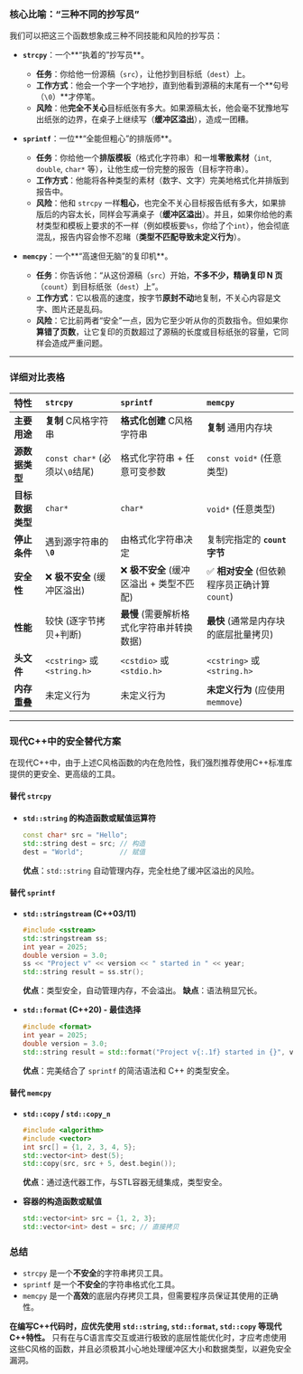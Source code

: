 ### 核心比喻：“三种不同的抄写员”

我们可以把这三个函数想象成三种不同技能和风险的抄写员：

  * **`strcpy`**：一个\*\*“执着的”抄写员\*\*。

      * **任务**：你给他一份源稿（`src`），让他抄到目标纸（`dest`）上。
      * **工作方式**：他会一个字一个字地抄，直到他看到源稿的末尾有一个\*\*句号（`\0`）\*\*才停笔。
      * **风险**：他**完全不关心**目标纸张有多大。如果源稿太长，他会毫不犹豫地写出纸张的边界，在桌子上继续写（**缓冲区溢出**），造成一团糟。

  * **`sprintf`**：一位\*\*“全能但粗心”的排版师\*\*。

      * **任务**：你给他一个**排版模板**（格式化字符串）和一堆**零散素材**（`int`, `double`, `char*` 等），让他生成一份完整的报告（目标字符串）。
      * **工作方式**：他能将各种类型的素材（数字、文字）完美地格式化并排版到报告中。
      * **风险**：他和 `strcpy` 一样**粗心**，也完全不关心目标报告纸有多大，如果排版后的内容太长，同样会写满桌子（**缓冲区溢出**）。并且，如果你给他的素材类型和模板上要求的不一样（例如模板要`%s`，你给了个`int`），他会彻底混乱，报告内容会惨不忍睹（**类型不匹配导致未定义行为**）。

  * **`memcpy`**：一个\*\*“高速但无脑”的复印机\*\*。

      * **任务**：你告诉他：“从这份源稿（`src`）开始，**不多不少，精确复印 N 页**（`count`）到目标纸张（`dest`）上”。
      * **工作方式**：它以极高的速度，按字节**原封不动**地复制，不关心内容是文字、图片还是乱码。
      * **风险**：它比前两者“安全”一点，因为它至少听从你的页数指令。但如果你**算错了页数**，让它复印的页数超过了源稿的长度或目标纸张的容量，它同样会造成严重问题。

-----

### 详细对比表格

| 特性         | `strcpy`                   | `sprintf`                  | `memcpy`                       |
| :--------- | :------------------------- | :------------------------- | :----------------------------- |
| **主要用途**   | **复制** C风格字符串              | **格式化创建** C风格字符串           | **复制** 通用内存块                   |
| **源数据类型**  | `const char*` (必须以`\0`结尾)  | 格式化字符串 + 任意可变参数            | `const void*` (任意类型)           |
| **目标数据类型** | `char*`                    | `char*`                    | `void*` (任意类型)                 |
| **停止条件**   | 遇到源字符串的 **`\0`**           | 由格式化字符串决定                  | 复制完指定的 **`count` 字节**          |
| **安全性**    | ❌ **极不安全** (缓冲区溢出)         | ❌ **极不安全** (缓冲区溢出 + 类型不匹配) | ✅ **相对安全** (但依赖程序员正确计算`count`) |
| **性能**     | 较快 (逐字节拷贝+判断)              | **最慢** (需要解析格式化字符串并转换数据)   | **最快** (通常是内存块的底层批量拷贝)         |
| **头文件**    | `<cstring>` 或 `<string.h>` | `<cstdio>` 或 `<stdio.h>`   | `<cstring>` 或 `<string.h>`     |
| **内存重叠**   | 未定义行为                      | 未定义行为                      | **未定义行为** (应使用`memmove`)       |

-----

### 现代C++中的安全替代方案

在现代C++中，由于上述C风格函数的内在危险性，我们强烈推荐使用C++标准库提供的更安全、更高级的工具。

#### 替代 `strcpy`

  * **`std::string` 的构造函数或赋值运算符**
    ```cpp
    const char* src = "Hello";
    std::string dest = src; // 构造
    dest = "World";         // 赋值
    ```
    **优点**：`std::string` 自动管理内存，完全杜绝了缓冲区溢出的风险。

#### 替代 `sprintf`

  * **`std::stringstream` (C++03/11)**

    ```cpp
    #include <sstream>
    std::stringstream ss;
    int year = 2025;
    double version = 3.0;
    ss << "Project v" << version << " started in " << year;
    std::string result = ss.str();
    ```

    **优点**：类型安全，自动管理内存，不会溢出。
    **缺点**：语法稍显冗长。

  * **`std::format` (C++20) - 最佳选择**

    ```cpp
    #include <format>
    int year = 2025;
    double version = 3.0;
    std::string result = std::format("Project v{:.1f} started in {}", version, year);
    ```

    **优点**：完美结合了 `sprintf` 的简洁语法和 C++ 的类型安全。

#### 替代 `memcpy`

  * **`std::copy` / `std::copy_n`**

    ```cpp
    #include <algorithm>
    #include <vector>
    int src[] = {1, 2, 3, 4, 5};
    std::vector<int> dest(5);
    std::copy(src, src + 5, dest.begin());
    ```

    **优点**：通过迭代器工作，与STL容器无缝集成，类型安全。

  * **容器的构造函数或赋值**

    ```cpp
    std::vector<int> src = {1, 2, 3};
    std::vector<int> dest = src; // 直接拷贝
    ```

### 总结

  * `strcpy` 是一个**不安全**的字符串拷贝工具。
  * `sprintf` 是一个**不安全**的字符串格式化工具。
  * `memcpy` 是一个**高效**的底层内存拷贝工具，但需要程序员保证其使用的正确性。

**在编写C++代码时，应优先使用 `std::string`, `std::format`, `std::copy` 等现代C++特性。** 只有在与C语言库交互或进行极致的底层性能优化时，才应考虑使用这些C风格的函数，并且必须极其小心地处理缓冲区大小和数据类型，以避免安全漏洞。